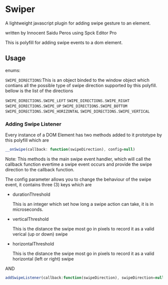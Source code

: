 # Swiper

A lightweight javascript plugin for adding swipe gesture to an element.


written by Innocent Saidu Peros
using Spck Editor Pro

This is polyfill for adding swipe events to a dom element.

## Usage
enums:

`SWIPE_DIRECTIONS`:This is an object binded to the window object which contians all the possible type of swipe direction supported by this polyfill. bellow is the list of the directions

 `SWIPE_DIRECTIONS.SWIPE_LEFT`
  `SWIPE_DIRECTIONS.SWIPE_RIGHT`
  `SWIPE_DIRECTIONS.SWIPE_UP`
  `SWIPE_DIRECTIONS.SWIPE_BOTTOM`
  `SWIPE_DIRECTIONS.SWIPE_HORIZONTAL`
  `SWIPE_DIRECTIONS.SWIPE_VERTICAL`

### Adding Swipe Listener
Every instance of a DOM Element has two methods added to it prototype by this polyfill which are

```typescript 
__onSwipe(callback: function(swipeDirection), config=null)
```
Note: This methods is the main swipe event handler, which will call the callback function evertime a swipe event occurs and provide the swipe direction to the callback function.

The config parameter allows you to change the behaviour of the swipe event, it contains three (3) keys which are 
* durationThreshold

  This is an integer which set how long a swipe action can take, it is in microseconds.
* verticalThreshold
  
  This is the distance the swipe most go in pixels to record it as a valid verical (up or down) swipe 
* horizontalThreshold
 
  This is the distance the swipe most go in pixels to record it as a valid horizontal (left or right) swipe

AND

```typescript
addSwipeListener(callback:function(swipeDirection), swipeDirection=null)
```

